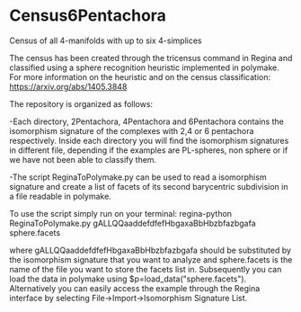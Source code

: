 # Census6Pentachora
Census of all 4-manifolds with up to six 4-simplices

The census has been created through the tricensus command in Regina and classified using a sphere recognition heuristic implemented in polymake.
For more information on the heuristic and on the census classification: https://arxiv.org/abs/1405.3848

The repository is organized as follows:

-Each directory, 2Pentachora, 4Pentachora and 6Pentachora contains the isomorphism signature of the complexes with 2,4 or 6 pentachora respectively.
  Inside each directory you will find the isomorphism signatures in different file, depending if the examples are PL-spheres, non sphere or if we have not been able   to classify them.

-The script ReginaToPolymake.py can be used to read a isomorphism signature and create a list of facets of its second barycentric subdivision in a file readable in polymake.

To use the script simply run on your terminal: regina-python ReginaToPolymake.py gALLQQaaddefdfefHbgaxaBbHbzbfazbgafa sphere.facets

where gALLQQaaddefdfefHbgaxaBbHbzbfazbgafa should be substituted by the isomorphism signature that you want to analyze and sphere.facets is the name of the file you want to store the facets list in. Subsequently you can load the data in polymake using $p=load_data("sphere.facets").
Alternatively you can easily access the example through the Regina interface by selecting File→Import→Isomorphism Signature List. 
